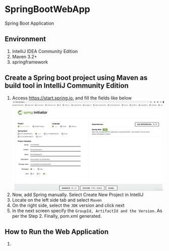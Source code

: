 # SpringBootWebApp
Spring  Boot Application

## Environment
1. IntelliJ IDEA Community Edition
2. Maven 3.2+
3. springframework

Create a Spring boot project using Maven as build tool in IntelliJ Community Edition
------------------------------------------------------------------------------------

1. Access  https://start.spring.io, and fill the fields like below
![Spring_boot](https://github.com/priya006/SpringBootWebApp/blob/master/Spring%20Initializer.png)
2. Now, add Spring manually. Select Create New Project in IntelliJ
3. Locate on the left side tab and select `Maven`
4. On the right side, select the `JDK` version and click next
5. In the next screen specify the `GroupId, ArtifactId and the Version`. As per the Step 2. Finally, pom.xml generated.

How to Run the Web Application
----------------------------
1. 


